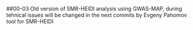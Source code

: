 ##00-03
Old version of SMR-HEIDI analysis using GWAS-MAP, during tehnical issues will be changed in the next commits by Evgeny Pahomov tool for SMR-HEIDI 
